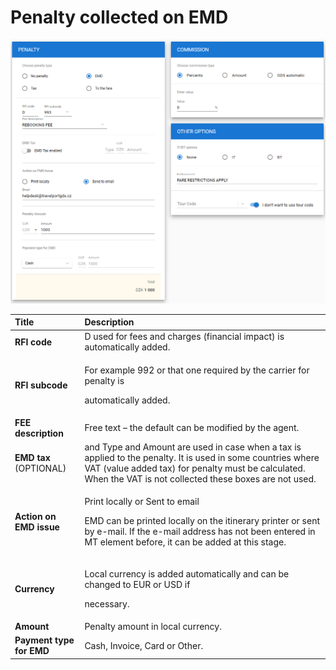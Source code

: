 # Penalty collected on EMD

![](../../../.gitbook/assets/image%20%2882%29.png)

<table>
  <thead>
    <tr>
      <th style="text-align:left">Title</th>
      <th style="text-align:left">Description</th>
    </tr>
  </thead>
  <tbody>
    <tr>
      <td style="text-align:left"><b>RFI code</b>
      </td>
      <td style="text-align:left">D used for fees and charges (financial impact) is automatically added.</td>
    </tr>
    <tr>
      <td style="text-align:left"><b>RFI subcode</b>
      </td>
      <td style="text-align:left">
        <p>For example 992 or that one required by the carrier for penalty is</p>
        <p>automatically added.</p>
      </td>
    </tr>
    <tr>
      <td style="text-align:left"><b>FEE description</b>
      </td>
      <td style="text-align:left">Free text &#x2013; the default can be modified by the agent.</td>
    </tr>
    <tr>
      <td style="text-align:left"><b>EMD tax</b> (OPTIONAL)</td>
      <td style="text-align:left">and Type and Amount are used in case when a tax is applied to the penalty.
        It is used in some countries where VAT (value added tax) for penalty must
        be calculated. When the VAT is not collected these boxes are not used.</td>
    </tr>
    <tr>
      <td style="text-align:left"><b>Action on EMD issue</b> 
      </td>
      <td style="text-align:left">
        <p>Print locally or Sent to email</p>
        <p>EMD can be printed locally on the itinerary printer or sent by e-mail.
          If the e-mail address has not been entered in MT element before, it can
          be added at this stage.</p>
      </td>
    </tr>
    <tr>
      <td style="text-align:left"><b>Currency</b>
      </td>
      <td style="text-align:left">
        <p>Local currency is added automatically and can be changed to EUR or USD
          if</p>
        <p>necessary.</p>
      </td>
    </tr>
    <tr>
      <td style="text-align:left"><b>Amount</b>
      </td>
      <td style="text-align:left">Penalty amount in local currency.</td>
    </tr>
    <tr>
      <td style="text-align:left"><b>Payment type for EMD</b>
      </td>
      <td style="text-align:left">Cash, Invoice, Card or Other.</td>
    </tr>
  </tbody>
</table>